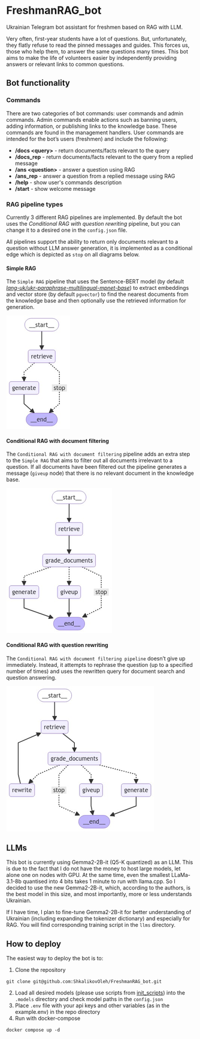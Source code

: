 # FreshmanRAG_bot
Ukrainian Telegram bot assistant for freshmen based on RAG with LLM.

Very often, first-year students have a lot of questions. But, unfortunately, they flatly refuse to read the pinned messages and guides. This forces us, those who help them, to answer the same questions many times. This bot aims to make the life of volunteers easier by independently providing answers or relevant links to common questions.

## Bot functionality

### Commands
There are two categories of bot commands: user commands and admin commands. Admin commands enable actions such as banning users, adding information, or publishing links to the knowledge base. These commands are found in the management handlers. User commands are intended for the bot’s users (freshmen) and include the following:
+ **/docs \<query\>** - return documents/facts relevant to the query
+ **/docs_rep** - return documents/facts relevant to the query from a replied message
+ **/ans \<question\>** - answer a question using RAG
+ **/ans_rep** - answer a question from a replied message using RAG
+ **/help** - show user's commands description
+ **/start** - show welcome message

### RAG pipeline types
Currently 3 different RAG pipelines are implemented. By default the bot uses the *Conditional RAG with question rewriting* pipeline, but you can change it to a desired one in the `config.json` file.

All pipelines support the ability to return only documents relevant to a question without LLM answer generation, it is implemented as a conditional edge which is depicted as `stop` on all diagrams below.

#### Simple RAG
The `Simple RAG` pipeline that uses the Sentence-BERT model (by default [*lang-uk/ukr-paraphrase-multilingual-mpnet-base*](lang-uk/ukr-paraphrase-multilingual-mpnet-base)) to extract embeddings and vector store (by default `pgvector`) to find the nearest documents from the knowledge base and then optionally use the retrieved information for generation.

![Simple RAG](assets/simple_rag.png)

#### Conditional RAG with document filtering
The `Conditional RAG with document filtering` pipeline adds an extra step to the `Simple RAG` that aims to filter out all documents irrelevant to a question. If all documents have been filtered out the pipeline generates a message (`giveup` node) that there is no relevant document in the knowledge base.

![Conditional RAG with document filtering](assets/rag_with_filtering.png)

#### Conditional RAG with question rewriting
The `Conditional RAG with document filtering pipeline` doesn’t give up immediately. Instead, it attempts to rephrase the question (up to a specified number of times) and uses the rewritten query for document search and question answering.

![Conditional RAG with question rewriting](assets/rag_with_question_rewriting.png)

## LLMs
This bot is currently using Gemma2-2B-it (Q5-K quantized) as an LLM. This is due to the fact that I do not have the money to host large models, let alone one on nodes with GPU. At the same time, even the smallest LLaMa-3.1-8b quantised into 4 bits takes 1 minute to run with llama.cpp. So I decided to use the new Gemma2-2B-it, which, according to the authors, is the best model in this size, and most importantly, more or less understands Ukrainian.

If I have time, I plan to fine-tune Gemma2-2B-it for better understanding of Ukrainian (including expanding the tokenizer dictionary) and especially for RAG. You will find corresponding training script in the `llms` directory.


## How to deploy
The easiest way to deploy the bot is to:
1. Clone the repository
```
git clone git@github.com:ShkalikovOleh/FreshmanRAG_bot.git
```
2. Load all desired models (please use scripts from [init_scripts](https://github.com/ShkalikovOleh/FreshmanRAG_bot/tree/master/init_scripts)) into the `.models` directory and check model paths in the `config.json`
3. Place `.env` file with your api keys and other variables (as in the example.env) in the repo directory
4. Run with docker-compose
```
docker compose up -d
```